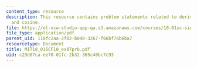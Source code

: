 ```yaml
---
content_type: resource
description: This resource contains problem statements related to derivatives of sine
  and cosine.
file: https://ol-ocw-studio-app-qa.s3.amazonaws.com/courses/18-01sc-single-variable-calculus-fall-2010/c29d87caee7001fc2b32365c40bc7c93_MIT18_01SCF10_ex07prb.pdf
file_type: application/pdf
parent_uid: 118fc2aa-2f82-b048-3267-f66bf76b6ba7
resourcetype: Document
title: MIT18_01SCF10_ex07prb.pdf
uid: c29d87ca-ee70-01fc-2b32-365c40bc7c93
---
```

